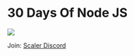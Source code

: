 # 30 Days Of Node JS
<img src="https://images-ext-2.discordapp.net/external/RdMTkRRY56G42FVkISlNruAnipD9tTHlHTjuZqnGFTU/%3F1705989218/https/d2beiqkhq929f0.cloudfront.net/public_assets/assets/000/062/991/original/MB.webp?format=webp&width=571&height=571">

Join: [Scaler Discord](bit.ly/scalerdiscord) 
